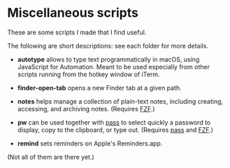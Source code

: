 # Miscellaneous scripts

These are some scripts I made that I find useful.

The following are short descriptions: see each folder for more details.

- **autotype** allows to type text programmatically in macOS,
  using JavaScript for Automation.
  Meant to be used especially from other scripts
  running from the hotkey window of iTerm.

- **finder-open-tab** opens a new Finder tab at a given path.

- **notes** helps manage a collection of plain-text notes, including creating,
  accessing, and archiving notes.
  (Requires [FZF](https://github.com/junegunn/fzf).)

- **pw** can be used together with [pass](https://www.passwordstore.org)
  to select quickly a password to display, copy to the clipboard, or type out.
  (Requires [pass](https://www.passwordstore.org)
  and [FZF](https://github.com/junegunn/fzf).)

- **remind** sets reminders on Apple's Reminders.app.

(Not all of them are there yet.)
